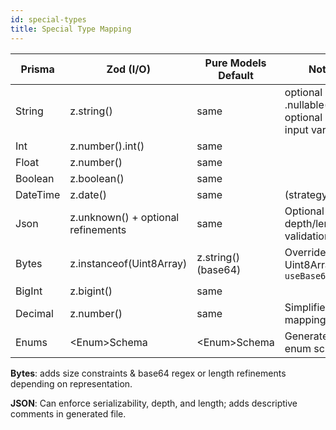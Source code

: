 ```yaml
---
id: special-types
title: Special Type Mapping
---
```


| Prisma | Zod (I/O) | Pure Models Default | Notes |
|--------|-----------|---------------------|-------|
| String | z.string() | same | optional + .nullable() when optional string input variant |
| Int | z.number().int() | same |  |
| Float | z.number() | same |  |
| Boolean | z.boolean() | same |  |
| DateTime | z.date() | same | (strategy: date) |
| Json | z.unknown() + optional refinements | same | Optional depth/length validations |
| Bytes | z.instanceof(Uint8Array) | z.string() (base64) | Override to Uint8Array by `useBase64:false` |
| BigInt | z.bigint() | same |  |
| Decimal | z.number() | same | Simplified mapping |
| Enums | \<Enum\>Schema | \<Enum\>Schema | Generated enum schemas |

**Bytes**: adds size constraints & base64 regex or length refinements depending on representation.

**JSON**: Can enforce serializability, depth, and length; adds descriptive comments in generated file.

